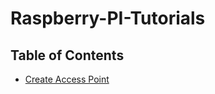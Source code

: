# Raspberry-PI-Tutorials

## Table of Contents

- [Create Access Point](./RaspberryPI_AccessPoint.md)

